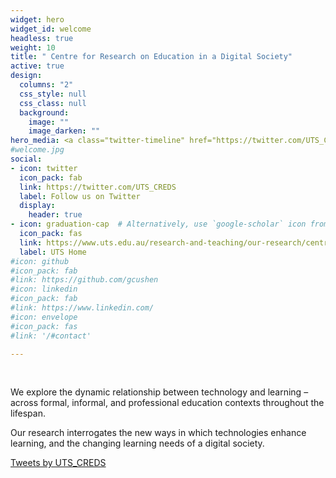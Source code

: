 ```yaml
---
widget: hero
widget_id: welcome
headless: true
weight: 10
title: " Centre for Research on Education in a Digital Society"
active: true
design:
  columns: "2"
  css_style: null
  css_class: null
  background:
    image: ""
    image_darken: ""
hero_media: <a class="twitter-timeline" href="https://twitter.com/UTS_CREDS?ref_src=twsrc%5Etfw">Tweets by UTS_CREDS</a> <script async src="https://platform.twitter.com/widgets.js" charset="utf-8"></script>
#welcome.jpg
social:
- icon: twitter
  icon_pack: fab
  link: https://twitter.com/UTS_CREDS
  label: Follow us on Twitter
  display:
    header: true
- icon: graduation-cap  # Alternatively, use `google-scholar` icon from `ai` icon pack
  icon_pack: fas
  link: https://www.uts.edu.au/research-and-teaching/our-research/centre-research-education-digital-society
  label: UTS Home
#icon: github
#icon_pack: fab
#link: https://github.com/gcushen
#icon: linkedin
#icon_pack: fab
#link: https://www.linkedin.com/
#icon: envelope
#icon_pack: fas
#link: '/#contact'

---
```

<br>

We explore the dynamic relationship between technology and learning – across formal, informal, and professional education contexts throughout the lifespan.

Our research interrogates the new ways in which technologies enhance learning, and the changing learning needs of a digital society.

<a class="twitter-timeline" href="https://twitter.com/UTS_CREDS?ref_src=twsrc%5Etfw">Tweets by UTS_CREDS</a> <script async src="https://platform.twitter.com/widgets.js" charset="utf-8"></script> 
